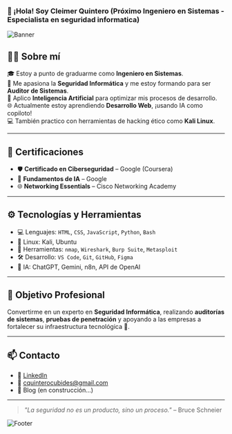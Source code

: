 ### 👋 ¡Hola! Soy Cleimer Quintero (Próximo Ingeniero en Sistemas - Especialista en seguridad informatica)

![Banner](https://capsule-render.vercel.app/api?type=waving&color=0:8e2de2,100:4a00e0&height=200&section=header&text=Bienvenido%20a%20mi%20perfil!&fontSize=30&fontColor=ffffff)

## 👨‍💻 Sobre mí

🎓 Estoy a punto de graduarme como **Ingeniero en Sistemas**.  
🔐 Me apasiona la **Seguridad Informática** y me estoy formando para ser **Auditor de Sistemas**.  
🧠 Aplico **Inteligencia Artificial** para optimizar mis procesos de desarrollo.  
🌐 Actualmente estoy aprendiendo **Desarrollo Web**, ¡usando IA como copiloto!  
💻 También practico con herramientas de hacking ético como **Kali Linux**.

---

## 📜 Certificaciones

- 🛡️ **Certificado en Ciberseguridad** – Google (Coursera)  
- 🤖 **Fundamentos de IA** – Google  
- 🌐 **Networking Essentials** – Cisco Networking Academy  

---

## ⚙️ Tecnologías y Herramientas

- 💻 Lenguajes: `HTML`, `CSS`, `JavaScript`, `Python`, `Bash`
- 🐧 Linux: Kali, Ubuntu
- 🔧 Herramientas: `nmap`, `Wireshark`, `Burp Suite`, `Metasploit`
- 🛠️ Desarrollo: `VS Code`, `Git`, `GitHub`, `Figma`
- 🧠 IA: ChatGPT, Gemini, n8n, API de OpenAI

---

## 🚀 Objetivo Profesional

Convertirme en un experto en **Seguridad Informática**, realizando **auditorías de sistemas**, **pruebas de penetración** y apoyando a las empresas a fortalecer su infraestructura tecnológica 🔐.

---

## 📫 Contacto

- 💼 [LinkedIn](https://www.linkedin.com/in/xXCLEIXx/)  
- 📧 cquinterocubides@gmail.com  
- 🧠 Blog (en construcción...)

---

> *"La seguridad no es un producto, sino un proceso."* – Bruce Schneier

![Footer](https://capsule-render.vercel.app/api?type=waving&color=0:4a00e0,100:8e2de2&height=120&section=footer)


<!--
**Clei02/Clei02** is a ✨ _special_ ✨ repository because its `README.md` (this file) appears on your GitHub profile.

Here are some ideas to get you started:

- 🔭 I’m currently working on ...
- 🌱 I’m currently learning ...
- 👯 I’m looking to collaborate on ...
- 🤔 I’m looking for help with ...
- 💬 Ask me about ...
- 📫 How to reach me: ...
- 😄 Pronouns: ...
- ⚡ Fun fact: ...
-->
